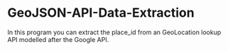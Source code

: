 # GeoJSON-API-Data-Extraction

In this program you can extract the place_id from an GeoLocation lookup API modelled after the Google API.
